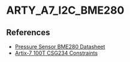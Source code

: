 # ARTY_A7_I2C_BME280

## References

- [Pressure Sensor BME280 Datasheet](https://www.mouser.com/datasheet/2/783/BST-BME280-DS002-1509607.pdf)
- [Artix-7 100T CSG234 Constraints](https://github.com/Digilent/digilent-xdc/blob/master/Arty-A7-100-Master.xdc)
